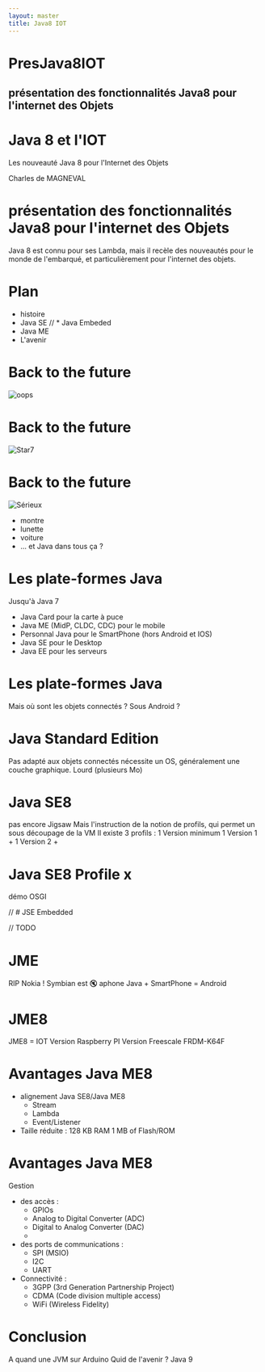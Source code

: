```yaml
---
layout: master
title: Java8 IOT
---
```


# PresJava8IOT

## présentation des fonctionnalités Java8 pour l'internet des Objets

# Java 8 et l'IOT
Les nouveauté Java 8 pour l'Internet des Objets
						
Charles de MAGNEVAL

# présentation des fonctionnalités Java8 pour l'internet des Objets

Java 8 est connu pour ses Lambda, mais il recèle des nouveautés pour le monde de l'embarqué, et particulièrement pour l'internet des objets.

# Plan

* histoire
* Java SE
// * Java Embeded
* Java ME
* L'avenir

# Back to the future

![oops](http://i2.cdscdn.com/pdt2/3/0/8/1/700x700/auc5050293108308/rw/affiche-du-film-retour-vers-le.jpg "Java ?") 

# Back to the future

![Star7](http://assiste.com.free.fr/m/img/java_02.jpg "Java et Star7") 

# Back to the future

![Sérieux](http://i2.cdscdn.com/pdt2/3/0/8/1/700x700/auc5050293108308/rw/affiche-du-film-retour-vers-le.jpg "Soyons sérieux") 

* montre
* lunette
* voiture
* ...
et Java dans tous ça ?

# Les plate-formes Java

Jusqu'à Java 7
* Java Card pour la carte à puce
* Java ME (MidP, CLDC, CDC) pour le mobile
* Personnal Java pour le SmartPhone (hors Android et IOS) 
* Java SE pour le Desktop
* Java EE pour les serveurs

# Les plate-formes Java

Mais où sont les objets connectés ?
Sous Android ?

# Java Standard Edition

Pas adapté aux objets connectés
nécessite un OS, généralement une couche graphique.
Lourd (plusieurs Mo)

# Java SE8

pas encore Jigsaw
Mais l'instruction de la notion de profils, qui permet un sous découpage de la VM
Il existe 3 profils :
1 Version minimum
1 Version 1 + 
1 Version 2 + 

# Java SE8 Profile x

démo OSGI

// # JSE Embedded

// TODO

# JME

RIP Nokia !
Symbian est &#x1f507; aphone
Java + SmartPhone = Android

# JME8

JME8 = IOT
Version Raspberry PI
Version Freescale FRDM-K64F

# Avantages Java ME8

+ alignement Java SE8/Java ME8
    - Stream
    - Lambda
    - Event/Listener
+ Taille réduite :
    128 KB RAM 
    1 MB of Flash/ROM

# Avantages Java ME8

Gestion 
* des accès :
    + GPIOs
    + Analog to Digital Converter (ADC)
    + Digital to Analog Converter (DAC)
    + 
* des ports de communications :
    + SPI (MSIO)
    + I2C
    + UART
* Connectivité :
    + 3GPP (3rd Generation Partnership Project)
    + CDMA (Code division multiple access)
    + WiFi (Wireless Fidelity)


# Conclusion
A quand une JVM sur Arduino
Quid de l'avenir ?
Java 9
